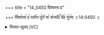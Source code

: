 +++
title = "14_0450 विश्वस्य प्र"

+++
वि꣡श्व꣢स्य꣣ प्र꣡ स्तो꣢भ पु꣣रो꣢ वा꣣ स꣡न्यदि꣢꣯ वे꣣ह꣢ नू꣣न꣢म् ॥ 14:0450 ॥

<details><summary>विस्वर-मूलम् (VC)</summary>

विश्वस्य प्र स्तोभ पुरो वा सन्यदि वेह नूनम् ॥४५०
</details>